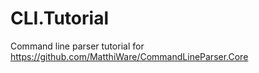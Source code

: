 # CLI.Tutorial
Command line parser tutorial for https://github.com/MatthiWare/CommandLineParser.Core
